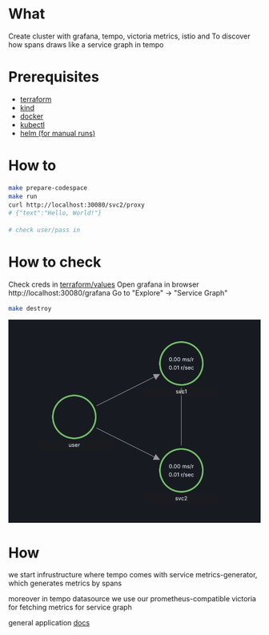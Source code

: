 # What

Create cluster with grafana, tempo, victoria metrics, istio and
To discover how spans draws like a service graph in tempo

# Prerequisites

- [terraform](https://learn.hashicorp.com/tutorials/terraform/install-cli)
- [kind](https://kind.sigs.k8s.io/docs/user/quick-start/)
- [docker](https://docs.docker.com/get-docker/)
- [kubectl](https://kubernetes.io/docs/tasks/tools/install-kubectl/)
- [helm (for manual runs)](https://helm.sh/docs/intro/install/)

# How to

```bash codespace
make prepare-codespace
make run
curl http://localhost:30080/svc2/proxy
# {"text":"Hello, World!"}

# check user/pass in
```

# How to check

Check creds in [terraform/values](terraform/values)
Open grafana in browser http://localhost:30080/grafana
Go to "Explore" -> "Service Graph"

```bash destroy
make destroy
```

![result service graph](result.jpg)

# How

we start infrustructure where tempo comes with service metrics-generator, which generates metrics by spans

moreover in tempo datasource we use our prometheus-compatible victoria for fetching metrics for service graph

general application
[docs](https://grafana.com/docs/tempo/latest/metrics-generator/service_graphs/)

```

```

